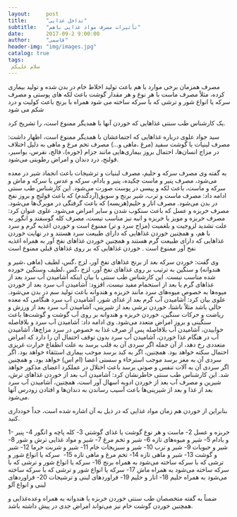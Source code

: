 ```yaml
---
layout:     post
title:      "تداخل غذایی"
subtitle:   "تأثیرات مصرف مواد غذایی باهم"
date:       2017-09-2 9:00:00
author:     "قاسمی"
header-img: "img/images.jpg"
catalog: true
tags:
 سلام علیکم 
---
```


مصرف همزمان برخی موارد با هم باعث تولید اخلاط خام در بدن شده و تولید بیماری کرده، مثلاً مصرف ماست با هر نوع و هر مقدار گوشت باعث لکه های پوستی و مصرف سرکه یا انواع شور و ترشی که با سرکه ساخته می شود همراه با برنج باعث کولیت و درد شکم می شود

یک کارشناس طب سنتی غذاهایی که خوردن آنها با همدیگر ممنوع است، را تشریح کرد.

سید جواد علوی درباره غذاهایی که اجتماعشان با همدیگر ممنوع است، اظهار داشت: مصرف لبنیات با گوشت سفید (مرغ ،ماهی و…) مصرف تخم مرغ و ماهی به دلیل اختلاف در مزاج انسان‌ها، احتمال بروز بیماری‌هایی مانند جزام (خوره)، فالج، نقرس، بواسیر، قولنج، درد دندان و امراض رطوبتی می‌شود.

به گفته وی مصرف سرکه و حلیم، مصرف لبنیات و ترشیجات باعث انجماد شیر در معده می‌شود، مصرف پنیر و ماست چکیده، پنیر و بادام، سرکه و عدس یا سرکه و ماش و سرکه و ماست، باعث لکه و پیسی در پوست صورت می‌شود.
این کارشناس طب سنتی ادامه داد: مصرف ماست و ترب، شیر برنج و سویق(آردگندم) که باعث قولنج و بروز نفخ در بدن می‌شود. مصرف انار و حلیم(هریسه) که باعث گرفتگی در مویرگ‌ها می‌شود. مصرف خربزه و عسل که باعث سنکوب شدن و سایر امراض می‌شود.
علوی عنوان کرد: مصرف خربزه و مویز یا خربزه و انبه نیز مناسب نیست، مصرف کله گوسفند و انگور به علت تشدید لزوجیت و بلغمیت (مزاج سرد و تر) ممنوع است و خوردن اغذیه گرم و سرد با هم، و همچنین خوردن غذاهایی که دارای طبیعت سرد هستند و در نهایت خوردن غذاهایی که دارای طبیعت گرم هستند و همچنین خوردن غذاهای نفخ آور به همراه اغذیه نفخ آور ممنوع است
.
خوردن غذاهایی که بر روی غذاهای قبلی ممنوع است

وی گفت: خوردن سرکه بعد از برنج غذاهای نفخ آور، لزج ،گس، لطیف (ماهی ،شیر و هندوانه) و سنگین به ترتیب بر روی غذاهای نفخ آور، لزج ،گس ،لطیف وسنگین خورده شده مناسب نیست.
این کارشناس طب سنتی با بیان اینکه آشامیدن آب سرد بعد از غذاهای گرم یا بعد از استحمام مفید نیست، افزود: آشامیدن آب سرد بعد از خوردن میوه‌ها به خصوص میوه‌های سرد مانند خربزه و هندوانه باعث تولید سم در بدن می‌شود.
علوی بیان کرد: آشامیدن آب گرم بعد از غذای شور، آشامیدن آب سرد هنگامی که معده خالی باشد مثلاً ناشتا، خوردن ترشی بعد از شیرینی، آشامیدن آب سرد بعد از ورزش و ریاضت و حرکات سنگین، خوردن خربزه و هندوانه بر روی آب گوشت و گوشت‌ها باعث سنگینی و بروز امراض متعدد می‌شود.
وی ادامه داد: آشامیدن آب سرد و بلافاصله خوابیدن، آشامیدن آب بلافاصله پس از صرف غذا به خصوص در سرد مزاج‌ها، آشامیدن آب در هنگام غذا خوردن، آشامیدن آب سرد بدون توقف احتمال آن را دارد که امراض متعددی رخ دهد، از آن جمله اگر سردی آن به قلب برسد به علت انطفاع حرارت غریزی احتمال سکته خواهد بود. همچنین، اگر به کبد برسد موجب بیماری استثقاء خواهد بود. اگر سردی آن به مغز برسد موجب استرخاء و سستی اعضا (ام اس) خواهد بود. و همچنین اگر سردی آن به آلات تنفس و صوتی برسد باعث اختلال در عملکرد اعضای مذکور خواهد شد.
این کارشناس طب سنتی خاطرنشان کرد: آشامیدن آب بعد از خوردن غذاهای ترش، شیرین و مصرف آب بعد از خوردن ادویه اسهال آور است، همچنین، آشامیدن آب سرد بعد از غذا و بعد از شیرینی‌ها باعث آسیب رساندن به دندان‌ها و افتادن زودرس آنها می‌شود.


بنابراین از خوردن هم زمان مواد غذایی که در ذیل به آن اشاره شده است، جداً خودداری کنید.

1- خربزه و عسل
2- ماست و هر نوع گوشت یا غذای گوشتی
3- کله پاچه و انگور
4- پنیر و بادام
5- شیر و میوه‌های تازه
6- شیر و تخم مرغ
7- شیر و مواد غذایی ترش و شور
8- شیر و حبوبات
9- شیر و ترب
10- شیر و سبزیجات خام
11- شیر و شربت خرما
12- شیر و گوشت
13- شیر و ماهی تازه
14- تخم مرغ و ماهی تازه
15-  سرکه یا انواع شور و ترشی که با سرکه ساخته می‌شود به همراه برنج
16- سرکه یا انواع شور و ترشی که با سرکه ساخته می‌شود به همراه ماش
17- سرکه یا انواع شور و ترشی که با سرکه ساخته می‌شود به همراه حلیم
18- انار و حلیم
19- فراوردهای لبنی و ترشیجات
20- فراوردهای لبنی و انواع آلو

ضمناً به گفته متخصصان طب سنتی خوردن خربزه یا هندوانه به همراه وعده‌غذایی و همچنین خوردن گوشت خام نیز می‌تواند امراض جدی در پیش داشته باشد.
